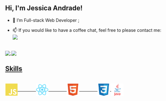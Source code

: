 ## Hi, I'm Jessica Andrade! 

- 🔭 I’m Full-stack Web Developer ;

- 📫 If you would like to have a coffee chat, feel free to please contact me: <a href="https://www.linkedin.com/in/jessica-de-andrade-firmino/" target="_blank"><img src="https://img.shields.io/badge/-LinkedIn-%230077B5?style=for-the-badge&logo=linkedin&logoColor=white" target="_blank"></a> 

</br>

 <div>
  <a href="https://github.com/jessicaandradef">
   <img align="center" height="170" src="https://github-readme-stats.vercel.app/api/top-langs/?username=jessicaandradef&layout=compact&langs_count=16&theme=dracula"/>
  <img align="center" src="https://github-readme-stats.vercel.app/api?username=jessicaandradef&show_icons=true&theme=dracula&include_all_commits=true&count_private=true&hide=issues"/>
</div>
 
 ## Skills
<div style="display: inline_block"><br>
  <img height="40" align="center" alt="Jessica-Js" height="30" width="40" src="https://raw.githubusercontent.com/devicons/devicon/master/icons/javascript/javascript-plain.svg">
 &nbsp;&nbsp;&nbsp;&nbsp;&nbsp;&nbsp;&nbsp;&nbsp;&nbsp;&nbsp;&nbsp;&nbsp;&nbsp;
  <img height="40" align="center" alt="Jessica-React" height="30" width="40" src="https://raw.githubusercontent.com/devicons/devicon/master/icons/react/react-original.svg">
 &nbsp;&nbsp;&nbsp;&nbsp;&nbsp;&nbsp;&nbsp;&nbsp;&nbsp;&nbsp;&nbsp;&nbsp;&nbsp;
  <img height="40" align="center" alt="Jessica-HTML" height="30" width="40" src="https://raw.githubusercontent.com/devicons/devicon/master/icons/html5/html5-original.svg">
 &nbsp;&nbsp;&nbsp;&nbsp;&nbsp;&nbsp;&nbsp;&nbsp;&nbsp;&nbsp;&nbsp;&nbsp;&nbsp;
  <img height="40" align="center" alt="Jessica-CSS" height="30" width="40" src="https://raw.githubusercontent.com/devicons/devicon/master/icons/css3/css3-original.svg">
   <img height="40" align="center" alt="Jessica-CSS" height="30" width="40" src="https://raw.githubusercontent.com/devicons/devicon/master/icons/java/java-original-wordmark.svg">

  
</div>
  

</div>
